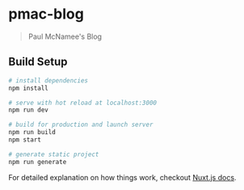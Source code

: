 # pmac-blog

> Paul McNamee&#39;s Blog

## Build Setup

``` bash
# install dependencies
npm install

# serve with hot reload at localhost:3000
npm run dev

# build for production and launch server
npm run build
npm start

# generate static project
npm run generate
```

For detailed explanation on how things work, checkout [Nuxt.js docs](https://nuxtjs.org).
